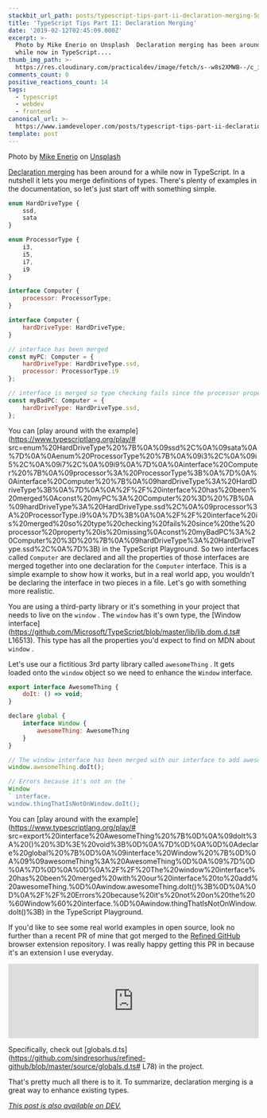 ```yaml
---
stackbit_url_path: posts/typescript-tips-part-ii-declaration-merging-5gba
title: 'TypeScript Tips Part II: Declaration Merging'
date: '2019-02-12T02:45:09.000Z'
excerpt: >-
  Photo by Mike Enerio on Unsplash  Declaration merging has been around for a
  while now in TypeScript....
thumb_img_path: >-
  https://res.cloudinary.com/practicaldev/image/fetch/s--w8s2XMWB--/c_imagga_scale,f_auto,fl_progressive,h_420,q_auto,w_1000/https://thepracticaldev.s3.amazonaws.com/i/tx8rjo1ef8rdzwwfmhqe.jpg
comments_count: 0
positive_reactions_count: 14
tags:
  - typescript
  - webdev
  - frontend
canonical_url: >-
  https://www.iamdeveloper.com/posts/typescript-tips-part-ii-declaration-merging-5gba/
template: post
---
```



Photo by [Mike Enerio](https://unsplash.com/photos/2IkxeDKaZdY?utm_source=unsplash&utm_medium=referral&utm_content=creditCopyText) on [Unsplash](https://unsplash.com/search/photos/train-tracks?utm_source=unsplash&utm_medium=referral&utm_content=creditCopyText)

[Declaration merging](https://www.typescriptlang.org/docs/handbook/declaration-merging.html) has been around for a while now in TypeScript. In a nutshell it lets you merge definitions of types.
There's plenty of examples in the documentation, so let's just start off with something simple.


```javascript
enum HardDriveType {
	ssd,
	sata
}

enum ProcessorType {
	i3,
	i5,
	i7,
	i9
}

interface Computer {
	processor: ProcessorType;
}

interface Computer {
	hardDriveType: HardDriveType;
}

// interface has been merged
const myPC: Computer = {
	hardDriveType: HardDriveType.ssd,
	processor: ProcessorType.i9
};

// interface is merged so type checking fails since the processor property is missing
const myBadPC: Computer = {
	hardDriveType: HardDriveType.ssd,
};
```


You can [play around with the example](https://www.typescriptlang.org/play/# src=enum%20HardDriveType%20%7B%0A%09ssd%2C%0A%09sata%0A%7D%0A%0Aenum%20ProcessorType%20%7B%0A%09i3%2C%0A%09i5%2C%0A%09i7%2C%0A%09i9%0A%7D%0A%0Ainterface%20Computer%20%7B%0A%09processor%3A%20ProcessorType%3B%0A%7D%0A%0Ainterface%20Computer%20%7B%0A%09hardDriveType%3A%20HardDriveType%3B%0A%7D%0A%0A%2F%2F%20interface%20has%20been%20merged%0Aconst%20myPC%3A%20Computer%20%3D%20%7B%0A%09hardDriveType%3A%20HardDriveType.ssd%2C%0A%09processor%3A%20ProcessorType.i9%0A%7D%3B%0A%0A%2F%2F%20interface%20is%20merged%20so%20type%20checking%20fails%20since%20the%20processor%20property%20is%20missing%0Aconst%20myBadPC%3A%20Computer%20%3D%20%7B%0A%09hardDriveType%3A%20HardDriveType.ssd%2C%0A%7D%3B) in the TypeScript Playground.
So two interfaces called 
`Computer`
 are declared and all the properties of those interfaces are merged together into one declaration for the 
`Computer`
 interface. This is a simple example to show how it works, but in a real world app, you wouldn't be declaring the interface in two pieces in a file. Let's go with something more realistic.

You are using a third-party library or it's something in your project that needs to live on the 
`window`
. The 
`window`
 has it's own type, the [Window interface](https://github.com/Microsoft/TypeScript/blob/master/lib/lib.dom.d.ts# L16513). This type has all the properties you'd expect to find on MDN about 
`window`
.

Let's use our a fictitious 3rd party library called 
`awesomeThing`
. It gets loaded onto the 
`window`
 object so we need to enhance the 
`Window`
 interface.


```javascript
export interface AwesomeThing {
	doIt: () => void;
}

declare global {
	interface Window {
		awesomeThing: AwesomeThing
	}
}

// The window interface has been merged with our interface to add awesomeThing.
window.awesomeThing.doIt();

// Errors because it's not on the `
Window
` interface.
window.thingThatIsNotOnWindow.doIt();
```


You can [play around with the example](https://www.typescriptlang.org/play/# src=export%20interface%20AwesomeThing%20%7B%0D%0A%09doIt%3A%20()%20%3D%3E%20void%3B%0D%0A%7D%0D%0A%0D%0Adeclare%20global%20%7B%0D%0A%09interface%20Window%20%7B%0D%0A%09%09awesomeThing%3A%20AwesomeThing%0D%0A%09%7D%0D%0A%7D%0D%0A%0D%0A%2F%2F%20The%20window%20interface%20has%20been%20merged%20with%20our%20interface%20to%20add%20awesomeThing.%0D%0Awindow.awesomeThing.doIt()%3B%0D%0A%0D%0A%2F%2F%20Errors%20because%20it's%20not%20on%20the%20%60Window%60%20interface.%0D%0Awindow.thingThatIsNotOnWindow.doIt()%3B) in the TypeScript Playground.

If you'd like to see some real world examples in open source, look no further than a recent PR of mine that got merged to the [Refined GitHub](https://github.com/sindresorhus/refined-github/pull/1750) browser extension repository. I was really happy getting this PR in because it's an extension I use everyday.


<iframe class="liquidTag" src="https://dev.to/embed/twitter?args=1093893754992320513" style="border: 0; width: 100%;"></iframe>


Specifically, check out [globals.d.ts](https://github.com/sindresorhus/refined-github/blob/master/source/globals.d.ts# L78) in the project.

That's pretty much all there is to it. To summarize, declaration merging is a great way to enhance existing types.

*[This post is also available on DEV.](https://dev.to/nickytonline/typescript-tips-part-ii-declaration-merging-5gba)*


<script>
const parent = document.getElementsByTagName('head')[0];
const script = document.createElement('script');
script.type = 'text/javascript';
script.src = 'https://cdnjs.cloudflare.com/ajax/libs/iframe-resizer/4.1.1/iframeResizer.min.js';
script.charset = 'utf-8';
script.onload = function() {
    window.iFrameResize({}, '.liquidTag');
};
parent.appendChild(script);
</script>    
